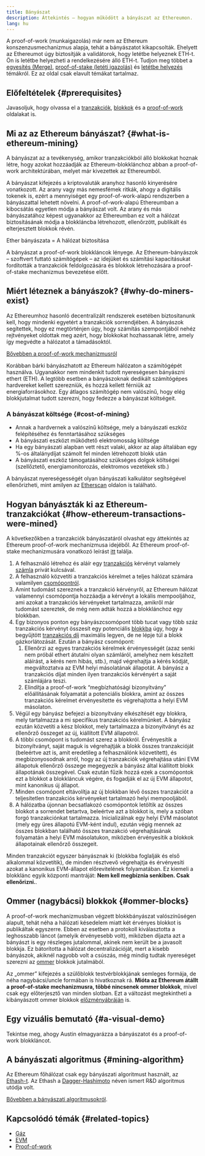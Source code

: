 ```yaml
---
title: Bányászat
description: Áttekintés – hogyan működött a bányászat az Ethereumon.
lang: hu
---
```


<Alert variant="update">
<AlertEmoji text=":wave:"/>
<AlertContent>
<AlertDescription>
A proof-of-work (munkaigazolás) már nem az Ethereum konszenzusmechanizmus alapja, tehát a bányászatot kikapcsolták. Ehelyett az Ethereumot úgy biztosítják a validátorok, hogy letétbe helyeznek ETH-t. Ön is letétbe helyezheti a rendelkezésére álló ETH-t. Tudjon meg többet a <a href='/roadmap/merge/'>egyesítés (Merge)</a>, <a href='/developers/docs/consensus-mechanisms/pos/'>proof-of-stake (letéti igazolás)</a> és <a href='/staking/'>letétbe helyezés</a> témákról. Ez az oldal csak elavult témákat tartalmaz.
</AlertDescription>
</AlertContent>
</Alert>

## Előfeltételek {#prerequisites}

Javasoljuk, hogy olvassa el a [tranzakciók](/developers/docs/transactions/), [blokkok](/developers/docs/blocks/) és a [proof-of-work](/developers/docs/consensus-mechanisms/pow/) oldalakat is.

## Mi az az Ethereum bányászat? {#what-is-ethereum-mining}

A bányászat az a tevékenység, amikor tranzakciókból álló blokkokat hoznak létre, hogy azokat hozzáadják az Ethereum-blokklánchoz abban a proof-of-work architektúrában, melyet már kivezettek az Ethereumból.

A bányászat kifejezés a kriptovaluták aranyhoz hasonló kinyerésére vonatkozott. Az arany vagy más nemesfémek ritkák, ahogy a digitális tokenek is, ezért a mennyiséget egy proof-of-work-alapú rendszerben a bányászattal lehetett növelni. A proof-of-work-alapú Ethereumban a kibocsátás egyetlen módja a bányászat volt. Az arany és más bányászatához képest ugyanakkor az Ethereumban ez volt a hálózat biztosításának módja a blokkláncba létrehozott, ellenőrzött, publikált és elterjesztett blokkok révén.

Ether bányászata = A hálózat biztosítása

A bányászat a proof-of-work blokkláncok lényege. Az Ethereum-bányászok – szoftvert futtató számítógépek – az idejüket és számítási kapacitásukat fordították a tranzakciók feldolgozására és blokkok létrehozására a proof-of-stake mechanizmus bevezetése előtt.

## Miért léteznek a bányászok? {#why-do-miners-exist}

Az Ethereumhoz hasonló decentralizált rendszerek esetében biztosítanunk kell, hogy mindenki egyetért a tranzakciók sorrendjében. A bányászok segítettek, hogy ez megtörténjen úgy, hogy számítás szempontjából nehéz rejtvényeket oldottak meg azért, hogy blokkokat hozhassanak létre, amely így megvédte a hálózatot a támadásoktól.

[Bővebben a proof-of-work mechanizmusról](/developers/docs/consensus-mechanisms/pow/)

Korábban bárki bányászhatott az Ethereum hálózaton a számítógépét használva. Ugyanakkor nem mindenkit tudott nyereségesen bányászni ethert (ETH). A legtöbb esetben a bányászoknak dedikált számítógépes hardvereket kellett szerezniük, és hozzá kellett férniük az energiaforrásokhoz. Egy átlagos számítógép nem valószínű, hogy elég blokkjutalmat tudott szerezni, hogy fedezze a bányászat költségeit.

### A bányászat költsége {#cost-of-mining}

- Annak a hardvernek a valószínű költsége, mely a bányászati eszköz felépítéséhez és fenntartásához szükséges
- A bányászati eszközt működtető elektromosság költsége
- Ha egy bányászati alapban vett részt valaki, akkor az alap általában egy %-os általánydíjat számolt fel minden létrehozott blokk után
- A bányászati eszköz támogatásához szükséges dolgok költségei (szellőztető, energiamonitorozás, elektromos vezetékek stb.)

A bányászat nyereségességét olyan bányászati kalkulátor segítségével ellenőrizheti, mint amilyen az [Etherscan](https://etherscan.io/ether-mining-calculator) oldalon is található.

## Hogyan bányászták ki az Ethereum-tranzakciókat {#how-ethereum-transactions-were-mined}

A következőkben a tranzakciók bányászatáról olvashat egy áttekintés az Ethereum proof-of-work mechanizmusa idejéből. Az Ethereum proof-of-stake mechanizmusára vonatkozó leírást [itt](/developers/docs/consensus-mechanisms/pos/#transaction-execution-ethereum-pos) találja.

1. A felhasználó létrehoz és aláír egy [tranzakciós](/developers/docs/transactions/) kérvényt valamely [számla](/developers/docs/accounts/) privát kulcsával.
2. A felhasználó közvetíti a tranzakciós kérelmet a teljes hálózat számára valamilyen [csomópontról](/developers/docs/nodes-and-clients/).
3. Amint tudomást szereznek a tranzakció kérvényről, az Ethereum hálózat valamennyi csomópontja hozzáadja a kérvényt a lokális mempooljához, ami azokat a tranzakciós kérvényeket tartalmazza, amikről már tudomást szereztek, de még nem adták hozzá a blokklánchoz egy blokkban.
4. Egy bizonyos ponton egy bányászcsomópont több tucat vagy több száz tranzakciós kérvényt összesít egy potenciális [blokkba](/developers/docs/blocks/) úgy, hogy a begyűjtött [tranzakciós díj](/developers/docs/gas/) maximális legyen, de ne lépje túl a blokk gázkorlátozását. Ezután a bányász csomópont:
   1. Ellenőrzi az egyes tranzakciós kérelmek érvényességét (azaz senki nem próbál ethert átutalni olyan számláról, amelyhez nem készített aláírást, a kérés nem hibás, stb.), majd végrehajtja a kérés kódját, megváltoztatva az EVM helyi másolatának állapotát. A bányász a tranzakciós díjat minden ilyen tranzakciós kérvényért a saját számlájára teszi.
   2. Elindítja a proof-of-work “megbízhatósági bizonyítvány” előállításának folyamatát a potenciális blokkra, amint az összes tranzakciós kérelmet érvényesítette és végrehajtotta a helyi EVM másolaton.
5. Végül egy bányász befejezi a bizonyítvány elkészítését egy blokkra, mely tartalmazza a mi specifikus tranzakciós kérelmünket. A bányász ezután közvetíti a kész blokkot, mely tartalmazza a bizonyítványt és az ellenőrző összeget az új, kiállított EVM állapotról.
6. A többi csomópont is tudomást szerez a blokkról. Érvényesítik a bizonyítványt, saját maguk is végrehajtják a blokk összes tranzakcióját (beleértve azt is, amit eredetileg a felhasználónk közvetített), és megbizonyosodnak arról, hogy az új tranzakciók végrehajtása utáni EVM állapotuk ellenőrző összege megegyezik a bányász által kiállított blokk állapotának összegével. Csak ezután fűzik hozzá ezek a csomópontok ezt a blokkot a blokkláncuk végére, és fogadják el az új EVM állapotot, mint kanonikus új állapot.
7. Minden csomópont eltávolítja az új blokkban lévő összes tranzakciót a teljesítetlen tranzakciós kérvényeket tartalmazó helyi mempooljából.
8. A hálózatba újonnan becsatlakozó csomópontok letöltik az összes blokkot a sorrendet betartva, beleértve azt a blokkot is, mely a szóban forgó tranzakciónkat tartalmazza. Inicializálnak egy helyi EVM másolatot (mely egy üres állapotú EVM-ként indul), ezután végig mennek az összes blokkban található összes tranzakció végrehajtásának folyamatán a helyi EVM másolatukon, miközben érvényesítik a blokkok állapotainak ellenőrző összegeit.

Minden tranzakciót egyszer bányásznak ki (blokkba foglalják és első alkalommal közvetítik), de minden résztvevő végrehajtja és érvényesíti azokat a kanonikus EVM-állapot előrevitelének folyamatában. Ez kiemeli a blokklánc egyik központi mantráját: **Nem kell megbíznia senkiben. Csak ellenőrizni.**.

## Ommer (nagybácsi) blokkok {#ommer-blocks}

A proof-of-work mechanizmusban végzett blokkbányászat valószínűségen alapult, tehát néha a hálózati késedelem miatt két érvényes blokkot is publikáltak egyszerre. Ebben az esetben a protokoll kiválasztotta a leghosszabb láncot (amelyik érvényesebb volt), miközben díjazta azt a bányászt is egy részleges jutalommal, akinek nem került be a javasolt blokkja. Ez bátorította a hálózat decentralizációját, mert a kisebb bányászok, akiknél nagyobb volt a csúszás, még mindig tudtak nyereséget szerezni az [ommer](/glossary/#ommer) blokkok jutalmából.

Az „ommer” kifejezés a szülőblokk testvérblokkjának semleges formája, de néha nagybácsi/uncle formában is hivatkoznak rá. **Mióta az Ethereum átállt a proof-of-stake mechanizmusra, többé nincsenek ommer blokkok**, mivel csak egy előterjesztő van minden slotban. Ezt a változást megtekintheti a kibányászott ommer blokkok [előzményábráján](https://ycharts.com/indicators/ethereum_uncle_rate) is.

## Egy vizuális bemutató {#a-visual-demo}

Tekintse meg, ahogy Austin elmagyarázza a bányászatot és a proof-of-work blokkláncot.

<YouTube id="zcX7OJ-L8XQ" />

## A bányászati algoritmus {#mining-algorithm}

Az Ethereum főhálózat csak egy bányászati algoritmust használt, az [Ethash-t](/developers/docs/consensus-mechanisms/pow/mining/mining-algorithms/ethash/). Az Ethash a [Dagger-Hashimoto](/developers/docs/consensus-mechanisms/pow/mining/mining-algorithms/dagger-hashimoto/) néven ismert R&D algoritmus utódja volt.

[Bővebben a bányászati algoritmusokról](/developers/docs/consensus-mechanisms/pow/mining/mining-algorithms/).

## Kapcsolódó témák {#related-topics}

- [Gáz](/developers/docs/gas/)
- [EVM](/developers/docs/evm/)
- [Proof-of-work](/developers/docs/consensus-mechanisms/pow/)
